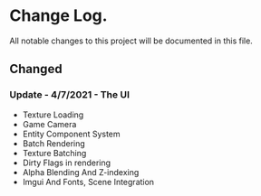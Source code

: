 # Change Log.
All notable changes to this project will be documented in this file.
## Changed
### Update - 4/7/2021 - The UI
- Texture Loading
- Game Camera
- Entity Component System
- Batch Rendering
- Texture Batching
- Dirty Flags in rendering
- Alpha Blending And Z-indexing
- Imgui And Fonts, Scene Integration